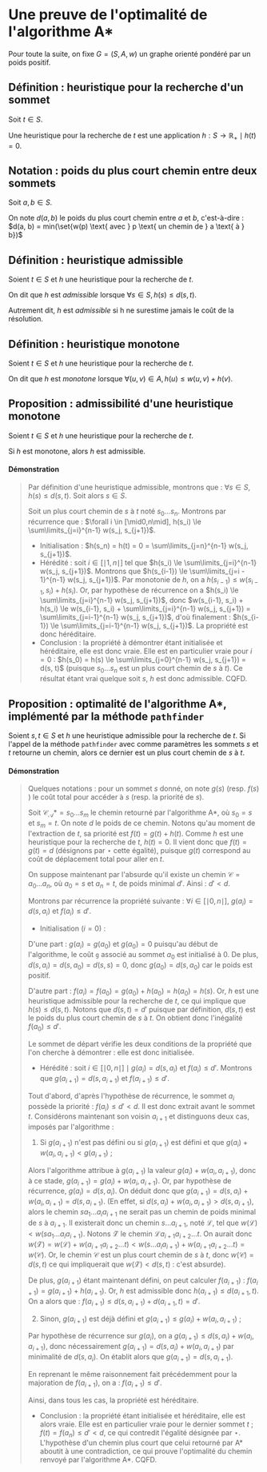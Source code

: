# Une preuve de l'optimalité de l'algorithme A*

Pour toute la suite, on fixe $G = (S, A, w)$ un graphe orienté pondéré par un poids positif.

## Définition : heuristique pour la recherche d'un sommet
Soit $t \in S$.

Une heuristique pour la recherche de $t$ est une application $h : S \to \mathbb{R_+} \mid h(t) = 0$.

## Notation : poids du plus court chemin entre deux sommets
Soit $a, b \in S$.

On note $d(a, b)$ le poids du plus court chemin entre $a$ et $b$, c'est-à-dire :
$d(a, b) = min(\set{w(p) \text{ avec } p \text{ un chemin de } a \text{ à } b})$

## Définition : heuristique admissible
Soient $t \in S$ et $h$ une heuristique pour la recherche de $t$.

On dit que $h$ est *admissible* lorsque $\forall s \in S, h(s) \le d(s, t)$.

Autrement dit, $h$ est *admissible* si h ne surestime jamais le coût de la résolution.

## Définition : heuristique monotone
Soient $t \in S$ et $h$ une heuristique pour la recherche de $t$.

On dit que $h$ est *monotone* lorsque $\forall (u, v) \in A, h(u) \le w(u, v) + h(v)$.

## Proposition : admissibilité d'une heuristique monotone
Soient $t \in S$ et $h$ une heuristique pour la recherche de $t$.

Si $h$ est monotone, alors $h$ est admissible.

#### Démonstration
> Par définition d'une heuristique admissible, montrons que : $\forall s \in S, h(s) \le d(s, t)$.
Soit alors $s \in S$.
> 
> Soit un plus court chemin de $s$ à $t$ noté $s_0...s_n$. Montrons par récurrence que : $\forall i \in [\mid0,n\mid], h(s_i) \le \sum\limits_{j=i}^{n-1} w(s_j, s_{j+1})$.
> 
> - Initialisation : $h(s_n) = h(t) = 0 = \sum\limits_{j=n}^{n-1} w(s_j, s_{j+1})$.
> - Hérédité : soit $i \in [\mid1,n\mid]$ tel que $h(s_i) \le \sum\limits_{j=i}^{n-1} w(s_j, s_{j+1})$. Montrons que $h(s_{i-1}) \le \sum\limits_{j=i - 1}^{n-1} w(s_j, s_{j+1})$. Par monotonie de $h$, on a
$h(s_{i-1}) \le w(s_{i-1}, s_i) + h(s_i)$. Or, par hypothèse de récurrence on a $h(s_i) \le \sum\limits_{j=i}^{n-1} w(s_j, s_{j+1})$, donc $w(s_{i-1}, s_i) + h(s_i) \le w(s_{i-1}, s_i) + \sum\limits_{j=i}^{n-1} w(s_j, s_{j+1}) = \sum\limits_{j=i-1}^{n-1} w(s_j, s_{j+1})$, d'où finalement : $h(s_{i-1}) \le \sum\limits_{j=i-1}^{n-1} w(s_j, s_{j+1})$. La propriété est donc héréditaire.
> - Conclusion : la propriété à démontrer étant initialisée et héréditaire, elle est donc vraie.
Elle est en particulier vraie pour $i = 0$ : $h(s_0) = h(s) \le \sum\limits_{j=0}^{n-1} w(s_j, s_{j+1}) = d(s, t)$ (puisque $s_0...s_n$ est un plus court chemin de $s$ à $t$). Ce résultat étant vrai quelque soit $s$, $h$ est donc admissible. CQFD.

## Proposition : optimalité de l'algorithme A*, implémenté par la méthode ```pathfinder```
Soient $s, t \in S$ et $h$ une heuristique admissible pour la recherche de $t$.
Si l'appel de la méthode ```pathfinder``` avec comme paramètres les sommets $s$ et $t$ retourne un chemin, alors ce dernier est un plus court chemin de $s$ à $t$.

#### Démonstration
> Quelques notations : pour un sommet $s$ donné, on note $g(s)$ (resp. $f(s)$ ) le coût total pour accéder à $s$ (resp. la priorité de $s$).
> 
> Soit $\mathcal{C_A*} = s_0 ... s_m$ le chemin retourné par l'algorithme A*, où $s_0 = s$ et $s_m = t$. On note $d$ le poids de ce chemin. Notons qu'au moment de l'extraction de $t$, sa priorité est $f(t) = g(t) + h(t)$. Comme $h$ est une heuristique pour la recherche de $t$, $h(t) = 0$. Il vient donc que $f(t) = g(t) = d$ (désignons par $\star$ cette égalité), puisque $g(t)$ correspond au coût de déplacement total pour aller en $t$.
> 
> On suppose maintenant par l'absurde qu'il existe un chemin $\mathcal{C} = a_0 ... a_n$, où $a_0 = s$ et $a_n = t$, de poids minimal $d'$. Ainsi : $d' \lt d$.
> 
> Montrons par récurrence la propriété suivante : $\forall i \in [\mid0,n\mid]$, $g(a_i) = d(s, a_i)$ et  $f(a_i) \le d'$.
> 
> - Initialisation ($i = 0$) :
> 
> D'une part : $g(a_i) = g(a_0)$ et $g(a_0) = 0$ puisqu'au début de l'algorithme, le coût ```g``` associé au sommet $a_0$ est initialisé à 0. De plus, $d(s, a_i) = d(s, a_0) = d(s, s) = 0$, donc $g(a_0) = d(s, a_0)$ car le poids est positif.
> 
> D'autre part : $f(a_i) = f(a_0) = g(a_0) + h(a_0) = h(a_0) = h(s)$. Or, $h$ est une heuristique admissible pour la recherche de $t$, ce qui implique que $h(s) \le d(s, t)$. Notons que $d(s, t) = d'$ puisque par définition, $d(s, t)$ est le poids du plus court chemin de $s$ à $t$. On obtient donc l'inégalité $f(a_0) \le d'$.
> 
> Le sommet de départ vérifie les deux conditions de la propriété que l'on cherche à démontrer : elle est donc initialisée.
> 
> - Hérédité : soit $i \in [\mid0,n\mid] \mid g(a_i) = d(s, a_i)$ et $f(a_i) \le d'$. Montrons que $g(a_{i+1}) = d(s, a_{i+1})$ et $f(a_{i+1}) \le d'$.
> 
> Tout d'abord, d'après l'hypothèse de récurrence, le sommet $a_i$ possède la priorité : $f(a_i) \le d' \lt d$. Il est donc extrait avant le sommet $t$. Considérons maintenant son voisin $a_{i+1}$ et distinguons deux cas, imposés par l'algorithme :
> 
> 1. Si $g(a_{i+1})$ n'est pas défini ou si $g(a_{i+1})$ est défini et que $g(a_i) + w(a_i, a_{i+1}) \lt g(a_{i+1})$ ;
> 
> Alors l'algorithme attribue à $g(a_{i+1})$ la valeur $g(a_i) + w(a_i, a_{i+1})$, donc à ce stade, $g(a_{i+1}) = g(a_i) + w(a_i, a_{i+1})$. Or, par hypothèse de récurrence, $g(a_i) = d(s, a_i)$. On déduit donc que $g(a_{i+1}) = d(s, a_i) + w(a_i, a_{i+1}) = d(s, a_{i+1})$. (En effet, si $d(s, a_i) + w(a_i, a_{i+1}) \gt d(s, a_{i+1})$, alors le chemin $s a_1 ... a_i a_{i+1}$ ne serait pas un chemin de poids minimal de $s$ à $a_{i+1}$. Il existerait donc un chemin $s ... a_{i+1}$, noté $\mathcal{L}$, tel que $w(\mathcal{L}) \lt w(s a_1 ... a_i a_{i+1})$. Notons $\mathcal{\widetilde{L}}$ le chemin $\mathcal{L} a_{i+1}a_{i+2}...t$. On aurait donc $w(\mathcal{\widetilde{L}}) = w(\mathcal{L}) + w(a_{i+1}a_{i+2}...t) \lt w(s... a_i a_{i+1}) + w(a_{i+1}a_{i+2}...t) = w(\mathcal{C})$. Or, le chemin $\mathcal{C}$ est un plus court chemin de $s$ à $t$, donc $w(\mathcal{C}) = d(s, t)$ ce qui impliquerait que $w(\mathcal{\widetilde{L}}) \lt d(s, t)$ : c'est absurde).
> 
> De plus, $g(a_{i+1})$ étant maintenant défini, on peut calculer $f(a_{i+1})$ : $f(a_{i+1}) = g(a_{i+1}) + h(a_{i+1})$. Or, $h$ est admissible donc $h(a_{i+1}) \le d(a_{i+1}, t)$. On a alors que : $f(a_{i+1}) \le  d(s, a_{i+1}) + d(a_{i+1}, t) = d'$.
> 
> 2. Sinon, $g(a_{i+1})$ est déjà défini et $g(a_{i+1}) \le g(a_i) + w(a_i, a_{i+1})$ ;
> 
> Par hypothèse de récurrence sur $g(a_i)$, on a $g(a_{i+1}) \le d(s, a_i) + w(a_i, a_{i+1})$, donc nécessairement $g(a_{i+1}) = d(s, a_i) + w(a_i, a_{i+1})$ par minimalité de $d(s, a_i)$. On établit alors que $g(a_{i+1}) = d(s, a_{i+1})$.
> 
> En reprenant le même raisonnement fait précédemment pour la majoration de $f(a_{i+1})$, on a : $f(a_{i+1}) \le d'$.
> 
> Ainsi, dans tous les cas, la propriété est héréditaire.
> 
> - Conclusion : la propriété étant initialisée et héréditaire, elle est alors vraie. Elle est en particulier vraie pour le dernier sommet $t$ ; $f(t) = f(a_n) \le d' \lt d$, ce qui contredit l'égalité désignée par $\star$. L'hypothèse d'un chemin plus court que celui retourné par A* aboutit à une contradiction, ce qui prouve l'optimalité du chemin renvoyé par l'algorithme A*. CQFD.
